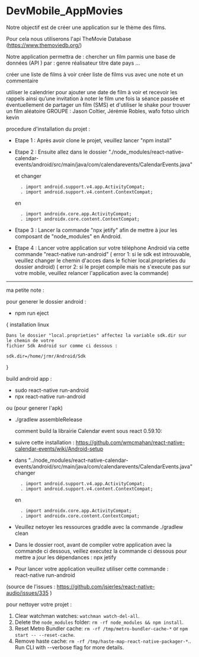 # DevMobile_AppMovies

Notre objectif est de créer une application sur le thème des films.

Pour cela nous utiliserons l'api TheMovie Database (https://www.themoviedb.org/)


Notre application permettra de :
 chercher un film parmis une base de données (API ) par :
genre
réalisateur
titre
date
pays
...



créer une liste de films à voir
créer liste de films vus avec une note et un commentaire

utiliser le calendrier pour ajouter une date de film à voir et recevoir les rappels ainsi qu’une invitation à noter le film une fois la séance passée
et éventuellement de partager un film (SMS) et d'utiliser le shake pour trouver un film aléatoire
GROUPE : Jason Coltier, Jérémie Robles, wafo fotso ulrich kevin






procedure d'installation du projet :

- Etape 1 : Après avoir clone le projet, veuillez lancer "npm install"

- Etape 2 : Ensuite allez dans le dossier "./node_modules/react-native-calendar-events/android/src/main/java/com/calendarevents/CalendarEvents.java"

	et changer 

		. import android.support.v4.app.ActivityCompat;
		. import android.support.v4.content.ContextCompat;
	en
 
		. import androidx.core.app.ActivityCompat;
		. import androidx.core.content.ContextCompat;

- Etape 3 : Lancer la commande "npx jetify" afin de mettre à jour les composant de "node_modules" en Android.

- Etape 4 : Lancer votre application sur votre téléphone Android via cette commande "react-native run-android"
 ( error 1: si le sdk est introuvable, veuillez changer le chemin d'acces dans le fichier local.proprieties du dossier android)
 ( error 2: si le projet compile mais ne s'execute pas sur votre mobile, veuillez relancer l'application avec la commande)








-----------------------------------------------------------------------------------------------------------

ma petite note :

pour generer le dossier android :
- npm run eject


{
	installation linux 

	Dans le dossier "local.proprieties" affectez la variable sdk.dir sur le chemin de votre
	fichier Sdk Android sur comme ci dessous :
	
	sdk.dir=/home/jrmr/Android/Sdk
}

build android app :
- sudo react-native run-android
- npx react-native run-android

ou (pour generer l'apk) 

- ./gradlew assembleRelease


	comment build la librairie Calendar event sous react 0.59.10:

- suivre cette installation :
	https://github.com/wmcmahan/react-native-calendar-events/wiki/Android-setup

- dans "../node_modules/react-native-calendar-events/android/src/main/java/com/calendarevents/CalendarEvents.java"
	changer 

		. import android.support.v4.app.ActivityCompat;
		. import android.support.v4.content.ContextCompat;
	en
 
		. import androidx.core.app.ActivityCompat;
		. import androidx.core.content.ContextCompat;

- Veuillez netoyer les ressources graddle avec la commande
	./gradlew clean

- Dans le dossier root, avant de compiler votre application avec la commande ci dessous, veillez
  executez la commande ci dessous pour mettre a jour les dépendances :
	npx jetify

- Pour lancer votre application veuillez utiliser cette commande :  
	react-native run-android

(source de l'issues : https://github.com/jsierles/react-native-audio/issues/335 )


pour nettoyer votre projet :

  1. Clear watchman watches: `watchman watch-del-all`.
  2. Delete the `node_modules` folder: `rm -rf node_modules && npm install`.
  3. Reset Metro Bundler cache: `rm -rf /tmp/metro-bundler-cache-*` or `npm start -- --reset-cache`.
  4. Remove haste cache: `rm -rf /tmp/haste-map-react-native-packager-*`.. Run CLI with --verbose flag for more details.
